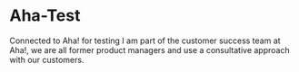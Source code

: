 # Aha-Test
Connected to Aha! for testing
I am part of the customer success team at Aha!, we are all former product managers and use a consultative approach with our customers.
